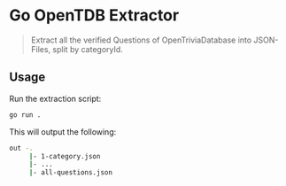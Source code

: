 # Go OpenTDB Extractor

> Extract all the verified Questions of OpenTriviaDatabase into JSON-Files, split by categoryId.

## Usage

Run the extraction script:

```sh
go run .
```

This will output the following:

```sh
out -.
     |- 1-category.json
     |- ...
     |- all-questions.json
```
